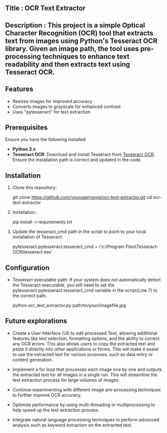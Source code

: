 ## Title : OCR Text Extractor

## Description : This project is a simple Optical Character Recognition (OCR) tool that extracts text from images using Python's Tesseract OCR library. Given an image path, the tool uses pre-processing techniques to enhance text readability and then extracts text using Tesseract OCR.

## Features

- Resizes images for improved accuracy
- Converts images to grayscale for enhanced contrast
- Uses "pytesseract" for text extraction

 ## Prerequisites

Ensure you have the following installed:

- **Python 3.x**
- **Tesseract OCR**: Download and install Tesseract from [Tesseract OCR](https://github.com/tesseract-ocr/tesseract). Ensure the installation path is correct and updated in the code.

## Installation

1. Clone this repository:
   
     git clone https://github.com/yourusername/ocr-text-extractor.git
     cd ocr-text-extractor

2. Installation :

   pip install -r requirements.txt

3. Update the tesseract_cmd path in the script to point to your local installation of Tesseract:

     pytesseract.pytesseract.tesseract_cmd = r'c:\Program Files\Tesseract-OCR\tesseract.exe'

## Configuration

- Tesseract executable path: If your system does not automatically detect the Tesseract executable, you will need to set the pytesseract.pytesseract.tesseract_cmd variable in the script(Line 7) to the correct path.

    python ocr_text_extractor.py path/to/your/imagefile.jpg

## Future explorations

- Create a User Interface (UI) to edit processed Text, allowing additional features like text selection, formatting options, and the ability to correct any OCR errors. This also allows users to copy the extracted text and paste it directly into other applications or forms. This will make it easier to use the extracted text for various purposes, such as data entry or content generation.

- Implement a for loop that processes each image one by one and outputs the extracted text for all images in a single run. This will streamline the text extraction process for large volumes of images.

- Continue experimenting with different image pre-processing techniques to further improve OCR accuracy.

- Optimize performance by using multi-threading or multiprocessing to help speed up the text extraction process.

- Integrate natural language processing techniques to perform advanced analysis such as keyword extraction on the extracted text.

